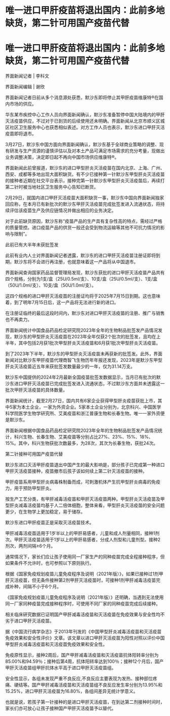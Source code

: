 # 唯一进口甲肝疫苗将退出国内：此前多地缺货，第二针可用国产疫苗代替

# 唯一进口甲肝疫苗将退出国内：此前多地缺货，第二针可用国产疫苗代替

界面新闻记者 | 李科文

界面新闻编辑 | 谢欣

界面新闻记者日前从多个消息源处获悉，默沙东即将停止其甲肝疫苗维康特®在国内市场的供应。

华东某市疾控中心工作人员向界面新闻确认，默沙东准备暂停中国大陆境内的甲肝灭活疫苗供应，不过对于已到货的后续使用还未明确。界面新闻从北京市顺义区城区社区卫生服务中心也获悉相似表述。对方工作人员也表示，默沙东进口甲肝灭活疫苗即将退市。

3月27日，默沙东中国方面向界面新闻确认，默沙东基于全球商业策略的调整、现有研发与生产资源的谨慎评估以及对本土产品可满足市场需求的充分考量，现做出业务调整决策，决定即日起不再向中国市场供应维康特®。

界面新闻此前曾报道，默沙东的进口甲型肝炎灭活疫苗在国内北京、上海、广州、西安、成都等多地出现大面积缺货。有不少已接种第一针默沙东甲型肝炎灭活疫苗的接种者近期在社交平台表示，接种完第一针默沙东甲型肝炎灭活疫苗后，再续打第二针时被当地社区卫生服务中心告知已断货。

2月29日，就国内进口甲肝灭活疫苗大面积缺货一事，默沙东中国向界面新闻独家回应称，在本月已有新批次的默沙东甲肝灭活疫苗完成批签发进入流通状态，将持续评估该疫苗生产及供应链情况并做出相应的业务决定。

对于此前缺货原因，默沙东称“疫苗产品的生产具有复杂性高的特点，需经过严格的质量管控。进口疫苗产品的供货一般还会受到物流运输等其他不可抗力情况的影响与限制”。

此前已有大半年未获批签发

此前有业内人士对界面新闻记者透露，默沙东的进口甲肝灭活疫苗注册证即将到期，默沙东将不会进行再注册，也就意味着这一产品将从中国退市。

界面新闻查询国家药品监督管理局发现，默沙东获批的进口甲肝灭活疫苗产品共有四个规格，分别为1支/盒（25U/0.5ml/支）、10支/盒（25U/0.5ml/支）、1支/盒（50U/1.0ml/支）、10支/盒（50U/1.0ml/支）。

这四个规格的进口甲肝灭活疫苗的注册证均将于2025年7月15日到期。这也意味着，到了明年7月15日后，这一产品将无法进行新的进口。

在注册证临终的最后这段时间内，默沙东对进口甲肝灭活疫苗的注册、推广与销售也不再卖力。

界面新闻统计中国食品药品检定研究院2023年全年的生物制品批签发产品情况发现，默沙东的甲型肝炎灭活疫苗在2023年全年仅获2个批次的批签发，且均在上半年，其中包括2月获1批次甲型肝炎灭活疫苗和6月获1批次甲型肝炎灭活疫苗。

到了2023年下半年，默沙东的甲型肝炎灭活疫苗未再获新的批签发。此外，界面新闻对比默沙东甲肝疫苗代理商智飞生物历年年报还发现，2023年是默沙东甲型肝炎灭活疫苗近五年来获批签发数量最少的一年，仅为31.14万支。

默沙东中国提供的2024年2月最新全国疫苗批签发数据显示，当月已有批次的默沙东进口甲肝灭活疫苗已完成批签发进入流通状态，不过默沙东方面并未透露这一批次甲肝灭活疫苗的具体数量。

界面新闻统计，截至2月27日，国内共有6家企业获得甲型肝炎疫苗获批上市，其中5家为本土企业，一家为外资企业。5家本土企业分别为，北京科兴、中国医学科学院医学生物学研究所、艾美疫苗和浙江普康生物和长春生物。唯一一家外资便是默沙东。

界面新闻根据中国食品药品检定研究院2023年全年的生物制品批签发产品情况统计，科兴生物、长春生物、艾美疫苗等分别占比27%、23%、15%、18%、15%。其中，科兴生物获批次数最多，为28次，其次为长春生物，获批24次。

第二针接种可用国产疫苗代替

默沙东进口灭活甲肝疫苗退出中国产生的最大影响是，部分孩子已完成第一种进口甲肝灭活疫苗接种，疫苗撤市后孩子该如何续上第二针灭活疫苗的接种。

甲肝疫苗系用甲型肝炎病毒株制备而成，可刺激机体产生抗甲型肝炎病毒的免疫力，用于预防甲型肝炎。

按生产工艺分类，有甲肝减毒活疫苗和甲肝灭活疫苗两种。甲型肝炎灭活疫苗及甲型肝炎减毒活疫苗均基于人二倍体细胞，整体来看，甲型肝炎灭活疫苗的安全问题更少，在生物学上更加稳定，易于储存。

默沙东进口甲肝疫苗正是采取灭活疫苗技术。

甲肝减毒活疫苗适用于1岁半以上的甲肝易感者，儿童和成人剂量相同，接种1剂次。甲肝灭活疫苗适用于1岁以上的甲肝易感者，分成人剂型和儿童剂型。接种2剂次，两剂间隔≥6个月。

通常情况下，家长们应让孩子使用同一厂家生产的同种疫苗完成全程接种程序，但如果条件不允许时，也可参照以下原则执行。

根据《国家免疫规划疫苗儿童免疫程序及说明（2021年版）》，如果已接种过1剂甲肝灭活疫苗，但无条件接种第2剂甲肝灭活疫苗时，可接种1剂甲肝减毒活疫苗完成补种，间隔不小于6个月。

《国家免疫规划疫苗儿童免疫程序及说明（2021年版）》还明确，当遇到无法使用同一厂家同种疫苗完成接种程序时，可使用不同厂家的同种疫苗完成后续接种。

相关临床研究数据已证明国产甲肝减毒活疫苗和灭活疫苗在免疫效果与安全性均不劣于进口甲肝灭活疫苗。

据《中国流行病学杂志》于2013年刊发的《中国甲型肝炎减毒活疫苗和灭活疫苗免疫效果和安全性评价》文章。该文章以进口甲肝灭活疫苗为阳性对照以评价中国甲型肝炎减毒活疫苗和灭活疫苗免疫效果和安全性。

免疫原性显示，接种2周后，国产甲肝减毒活疫苗和灭活疫苗抗体阳转率分别为85.00%和94.59％；接种后第4周，抗体阳转率达到100％；接种12个月后，国产甲肝灭活疫苗组甲肝抗体水平高于进口甲肝灭活疫苗组。

安全性显示，各组未发现严重不良反应,不良反应主要表现为发热、接种部位疼痛、硬结等。国产甲肝减毒活疫苗和灭活疫苗组不良反应发生率分别为13.95%和15.25%，进口甲肝灭活疫苗为16.80%，各组间差异无统计学意义。

也就是说，若孩子第一针接种的是进口甲肝灭活疫苗，在到达第二剂接种时间时，家长们亦可放心让孩子接种国产甲肝灭活疫苗予以替代。

